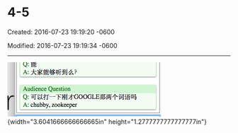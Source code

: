 # 4-5

Created: 2016-07-23 19:19:20 -0600

Modified: 2016-07-23 19:19:34 -0600

---

![](../media/Question-4-5-image1.png){width="3.6041666666666665in" height="1.2777777777777777in"}



